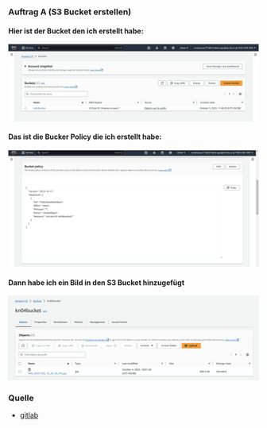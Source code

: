 ### Auftrag A (S3 Bucket erstellen)

#### Hier ist der Bucket den ich erstellt habe:
![Alt text](image-1.png)

#### Das ist die Bucker Policy die ich erstellt habe:
![Alt text](image-2.png)

#### Dann habe ich ein Bild in den S3 Bucket hinzugefügt
![Alt text](image.png)

### Quelle
- [gitlab](https://gitlab.com/ser-cal/m346/-/blob/main/KN04/KN04.md)